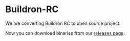 # Buildron-RC

We are converting Buildron RC to open source project.

Now you can download binaries from our [releases page](https://github.com/skahal/Buildron-RC/releases).
